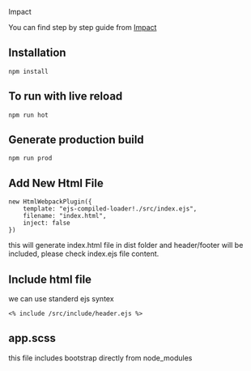 Impact

You can find step by step guide from [Impact](https://github.com/rakshitakbari/Impact-psd.git)

## Installation

    npm install

## To run with live reload

    npm run hot

## Generate production build

    npm run prod

## Add New Html File

    new HtmlWebpackPlugin({
        template: "ejs-compiled-loader!./src/index.ejs",
        filename: "index.html",
        inject: false
    })

this will generate index.html file in dist folder and header/footer will be included, please check index.ejs file content.

## Include html file

we can use standerd ejs syntex

    <% include /src/include/header.ejs %>

## app.scss

this file includes bootstrap directly from node_modules
